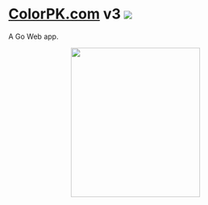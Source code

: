 # [ColorPK.com](https://www.colorpk.com) v3 ![](https://github.com/im6/vp2/workflows/build/badge.svg)

A Go Web app.

<p align="center">
  <img width="256" height="296" src="https://github.com/im6/vp3/blob/master/static/logo.png">
</p>